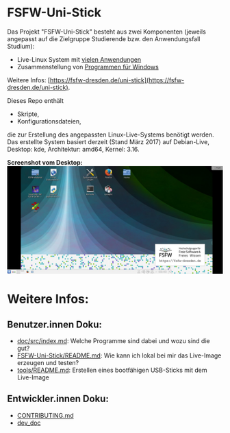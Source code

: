 # FSFW-Uni-Stick
Das Projekt "FSFW-Uni-Stick" besteht aus zwei Komponenten (jeweils angepasst auf die Zielgruppe Studierende bzw. den Anwendungsfall Studium):

* Live-Linux System mit [vielen Anwendungen](doc/FSFW-Uni-Stick_-_Paketliste.md)
* Zusammenstellung von [Programmen für Windows](doc/src/windows.md)

Weitere Infos: [https://fsfw-dresden.de/uni-stick](https://fsfw-dresden.de/uni-stick).

Dieses Repo enthält
* Skripte,
* Konfigurationsdateien,

die zur Erstellung des angepassten Linux-Live-Systems benötigt werden.
Das erstellte System basiert derzeit (Stand März 2017) auf Debian-Live, Desktop: kde, Architektur: amd64, Kernel: 3.16.


**Screenshot vom Desktop:**
![Screenshot-1](doc/dev_doc/data/desktop-screenshot-1.jpg "Screenshot")


# Weitere Infos:
## Benutzer.innen Doku:
* [doc/src/index.md](doc/src/index.md): Welche Programme sind dabei und wozu sind die gut?
* [FSFW-Uni-Stick/README.md](FSFW-Uni-Stick/README.md): Wie kann ich lokal bei mir das Live-Image erzeugen und testen?
* [tools/README.md](tools/README.md): Erstellen eines bootfähigen USB-Sticks mit dem Live-Image


## Entwickler.innen Doku:
* [CONTRIBUTING.md](CONTRIBUTING.md)
* [dev_doc](doc/dev_doc/src/README.md)


